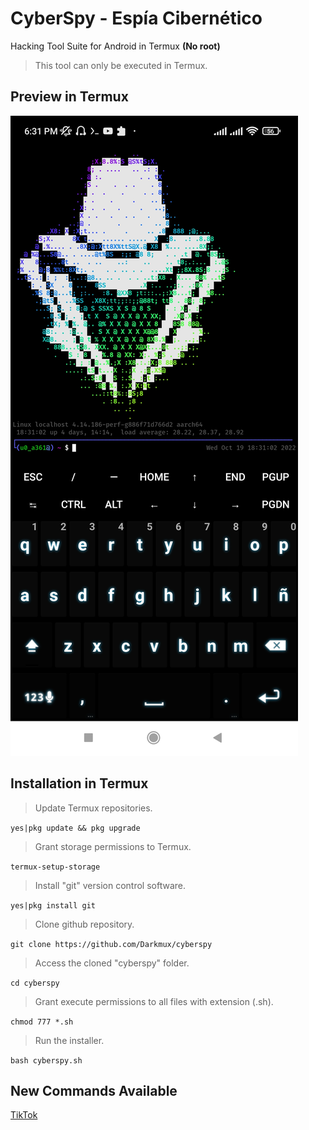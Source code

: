 # CyberSpy - Espía Cibernético
Hacking Tool Suite for Android in Termux **(No root)**
> This tool can only be executed in Termux.
## Preview in Termux
![CyberSpy](https://github.com/Darkmux/cyberspy/blob/main/images/CyberSpy.png)
## Installation in Termux
> Update Termux repositories.

`yes|pkg update && pkg upgrade`

> Grant storage permissions to Termux.

`termux-setup-storage`

> Install "git" version control software.

`yes|pkg install git`

> Clone github repository.

`git clone https://github.com/Darkmux/cyberspy`

> Access the cloned "cyberspy" folder.

`cd cyberspy`

> Grant execute permissions to all files with extension (.sh).

`chmod 777 *.sh`

> Run the installer.

`bash cyberspy.sh`
## New Commands Available

[TikTok](https://tiktok.com/@whitehacks00 "WHITE HACKS")
